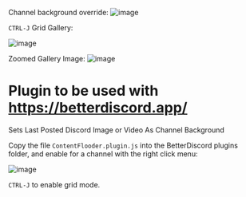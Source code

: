 
Channel background override:
![image](https://github.com/dfaker/ContentFlooder/assets/35278260/93c8ac49-6f09-4cbc-a9ba-1f6c7d2203a3)


`CTRL-J` Grid Gallery:

![image](https://github.com/dfaker/ContentFlooder/assets/35278260/eee84b8f-240e-436d-8d24-7fcc4d1d52ac)

Zoomed Gallery Image:
![image](https://github.com/dfaker/ContentFlooder/assets/35278260/913eef86-a97d-43ac-8aaa-bc5d1ef63bf2)


# Plugin to be used with https://betterdiscord.app/

Sets Last Posted Discord Image or Video As Channel Background

Copy the file `ContentFlooder.plugin.js` into the BetterDiscord plugins folder, and enable for a channel with the right click menu:

![image](https://github.com/dfaker/ContentFlooder/assets/35278260/d53e4df1-1ca3-45c5-ba79-617003b3c1d9)


`CTRL-J` to enable grid mode.

